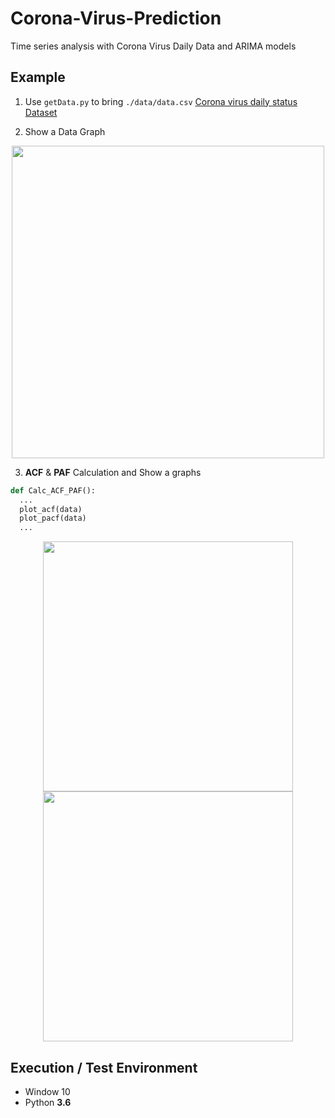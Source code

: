 # Corona-Virus-Prediction

Time series analysis with Corona Virus Daily Data and ARIMA models

## Example

1. Use ```getData.py``` to bring ```./data/data.csv``` 
[Corona virus daily status Dataset](https://github.com/Xenia101/Korean-Data-Set/tree/master/Corona%20virus%20daily%20status)

2. Show a Data Graph

<p align=center>
  <img width="500px" src="https://github.com/Xenia101/Corona-Virus-Prediction/blob/master/img/Figure_1.png?raw=true">
</p>

3. **ACF** & **PAF** Calculation and Show a graphs

```python
def Calc_ACF_PAF():
  ...
  plot_acf(data)
  plot_pacf(data)
  ...
```

<p align=center>
  <img width="400px" src="https://github.com/Xenia101/Corona-Virus-Prediction/blob/master/img/ACF.png?raw=true">
  <img width="400px" src="https://github.com/Xenia101/Corona-Virus-Prediction/blob/master/img/PACF.png?raw=true">
</p>

## Execution / Test Environment

- Window 10
- Python **3.6**
